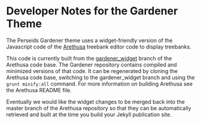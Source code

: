 # Developer Notes for the Gardener Theme

The Perseids Gardener theme uses a widget-friendly version of the Javascript code of the [Arethusa](https://github.com/alpheios-project/arethusa) treebank editor code to display treebanks.

This code is currently built from the [gardener_widget](https://github.com/alpheios-project/arethusa/tree/gardener_widget) branch of the Arethusa code base. The Gardener repository contains compiled and minimized versions of that code.  It can be regenerated by cloning the Arethusa code base, switching to the gardener_widget branch and using the `grunt minify:all` command.  For more information on building Arethusa see the Arethusa README file.

Eventually we would like the widget changes to be merged back into the master branch of the Arethusa repository so that they can be automatically retrieved and built at the time you build your Jekyll publication site. 
